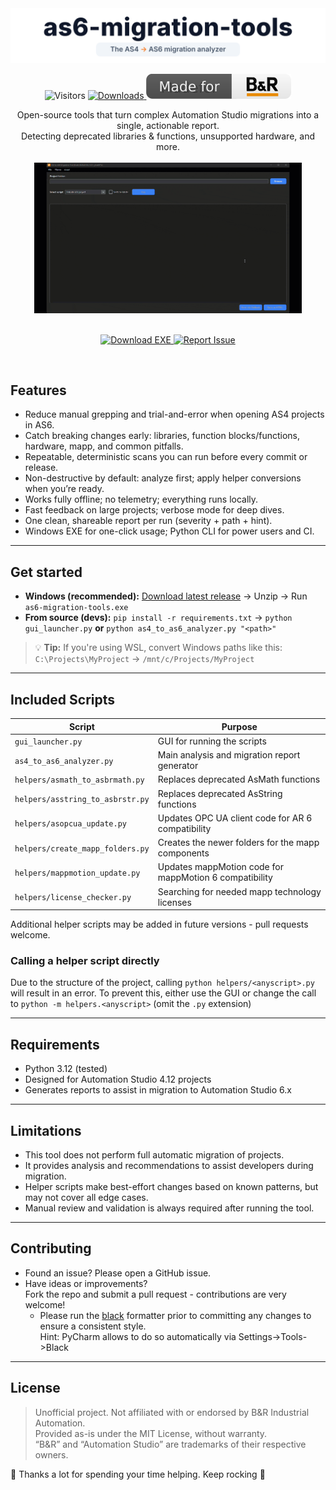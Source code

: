 <!-- Logo -->
<div align="center">
  <a href="https://github.com/br-automation-community/as6-migration-tools/releases/latest" target="_blank" rel="noopener noreferrer">
    <picture>
      <source media="(prefers-color-scheme: dark)" srcset="docs/logo-dark.svg" />
      <img alt="as6-migration-tools logo" src="docs/logo-light.svg" width="720" />
    </picture>
  </a>
</div>

<!-- Stats badges -->
<p align="center">
  <img src="https://hitscounter.dev/api/hit?url=https%3A%2F%2Fgithub.com%2Fbr-automation-community%2Fas6-migration-tools&label=Visitors&icon=heart-fill&color=%23495057&message=&style=flat&tz=localtime" alt="Visitors"/>
  <a href="https://github.com/br-automation-community/as6-migration-tools/releases" target="_blank" rel="noopener noreferrer">
    <img src="https://img.shields.io/github/downloads/br-automation-community/as6-migration-tools/total.svg" alt="Downloads"/>
  </a>
  <a href="https://github.com/hilch/BandR-badges/blob/main/Made-For-BrAutomation.svg" target="_blank" rel="noopener noreferrer">
    <img src="https://github.com/hilch/BandR-badges/blob/main/Made-For-BrAutomation.svg" alt="Made for B&R"/>
  </a>
</p>

<div align="center">
  Open-source tools that turn complex Automation Studio migrations into a single, actionable report.
</div>
<div align="center">
  Detecting deprecated libraries & functions, unsupported hardware, and more.
</div>

<br />

<!-- Demo GIF -->
<div align="center">
  <img src="docs/hero-run.gif" width="85%" alt="AS4 → AS6 analyzer running a project scan" />
</div>

<br />

<!-- CTAs -->
<p align="center">
  <a href="https://github.com/br-automation-community/as6-migration-tools/releases/latest" target="_blank" rel="noopener noreferrer">
    <img alt="Download EXE" src="https://img.shields.io/badge/Download-EXE-informational?style=for-the-badge&logo=windows&logoColor=white" />
  </a>
  <a href="https://github.com/br-automation-community/as6-migration-tools/issues/new/choose" target="_blank" rel="noopener noreferrer">
    <img alt="Report Issue" src="https://img.shields.io/badge/Report-Issue-critical?style=for-the-badge&logo=github" />
  </a>
</p>

<br />

## Features

- Reduce manual grepping and trial-and-error when opening AS4 projects in AS6.
- Catch breaking changes early: libraries, function blocks/functions, hardware, mapp, and common pitfalls.
- Repeatable, deterministic scans you can run before every commit or release.
- Non-destructive by default: analyze first; apply helper conversions when you’re ready.
- Works fully offline; no telemetry; everything runs locally.
- Fast feedback on large projects; verbose mode for deep dives.
- One clean, shareable report per run (severity + path + hint).
- Windows EXE for one-click usage; Python CLI for power users and CI.

---


## Get started

- **Windows (recommended):** [Download latest release](https://github.com/br-automation-community/as6-migration-tools/releases/latest) → Unzip → Run `as6-migration-tools.exe`
- **From source (devs):** `pip install -r requirements.txt` → `python gui_launcher.py` **or** `python as4_to_as6_analyzer.py "<path>"`

> 💡 **Tip:** If you're using WSL, convert Windows paths like this:  
> `C:\Projects\MyProject` → `/mnt/c/Projects/MyProject`

---

## Included Scripts

| Script                           | Purpose                                                |
|----------------------------------|--------------------------------------------------------|
| `gui_launcher.py`                | GUI for running the scripts                            |
| `as4_to_as6_analyzer.py`         | Main analysis and migration report generator           |
| `helpers/asmath_to_asbrmath.py`  | Replaces deprecated AsMath functions                   |
| `helpers/asstring_to_asbrstr.py` | Replaces deprecated AsString functions                 |
| `helpers/asopcua_update.py`      | Updates OPC UA client code for AR 6 compatibility      |
| `helpers/create_mapp_folders.py` | Creates the newer folders for the mapp components      |
| `helpers/mappmotion_update.py`   | Updates mappMotion code for mappMotion 6 compatibility |
| `helpers/license_checker.py`     | Searching for needed mapp technology licenses          |

Additional helper scripts may be added in future versions - pull requests welcome.

### Calling a helper script directly

Due to the structure of the project, calling `python helpers/<anyscript>.py` will result in an error.
To prevent this, either use the GUI or change the call to `python -m helpers.<anyscript>` (omit the `.py` extension)

---

## Requirements

- Python 3.12 (tested)
- Designed for Automation Studio 4.12 projects
- Generates reports to assist in migration to Automation Studio 6.x

---

## Limitations

- This tool does not perform full automatic migration of projects.
- It provides analysis and recommendations to assist developers during migration.
- Helper scripts make best-effort changes based on known patterns, but may not cover all edge cases.
- Manual review and validation is always required after running the tool.

---

## Contributing

- Found an issue? Please open a GitHub issue.
- Have ideas or improvements?  
  Fork the repo and submit a pull request - contributions are very welcome!
  - Please run the [black](https://black.readthedocs.io/en/stable/) formatter prior to committing any changes to ensure a consistent style. \
    Hint: PyCharm allows to do so automatically via Settings->Tools->Black

---

## License

> Unofficial project. Not affiliated with or endorsed by B&R Industrial Automation.  
> Provided as-is under the MIT License, without warranty.  
> “B&R” and “Automation Studio” are trademarks of their respective owners.  

💪 Thanks a lot for spending your time helping. Keep rocking 🥂
